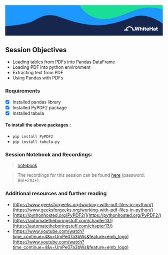 <a href="https://github.com/WhiteHat-Data-Science/Data-Webinars/blob/master/images/whitehat.png?raw=true">
  <img src="https://github.com/WhiteHat-Data-Science/Data-Webinars/blob/master/images/whitehat.png?raw=true" />
</a>

## Session Objectives

*   Loading tables from PDFs into Pandas DataFrame
*   Loading PDF into python environment
*   Extracting text from PDF 
*   Using Pandas with PDFs

### Requirements 
- [x] Installed pandas library
- [x] Installed PyPDF2 package
- [x] Installed tabula 

#### To install the above packages :
+ `pip install PyPDF2`
+ `pip install tabula-py`

### Session Notebook and Recordings:
> [notebook](https://git.generalassemb.ly/Ashray/Data-Webinars/blob/master/Working%20with%20PDF%20in%20python/Working_with_PDF_file.ipynb)

> The recordings for this session can be found [here](https://zoom.us/rec/share/5O5NFbK39XhLfNL_wm_zYbQENNmiX6a81CNL8qcEzkl7h8C9dfjqy-vTZFzvFb4q) (password: 8b!+2IQ*).

### Additional resources and further reading
+ [https://www.geeksforgeeks.org/working-with-pdf-files-in-python/](https://www.geeksforgeeks.org/working-with-pdf-files-in-python/)
+ [https://pythonhosted.org/PyPDF2/](https://pythonhosted.org/PyPDF2/)
+ [https://automatetheboringstuff.com/chapter13/](https://automatetheboringstuff.com/chapter13/)
+ [https://www.youtube.com/watch?time_continue=4&v=UmPe07a3bWs&feature=emb_logo](https://www.youtube.com/watch?time_continue=4&v=UmPe07a3bWs&feature=emb_logo)
